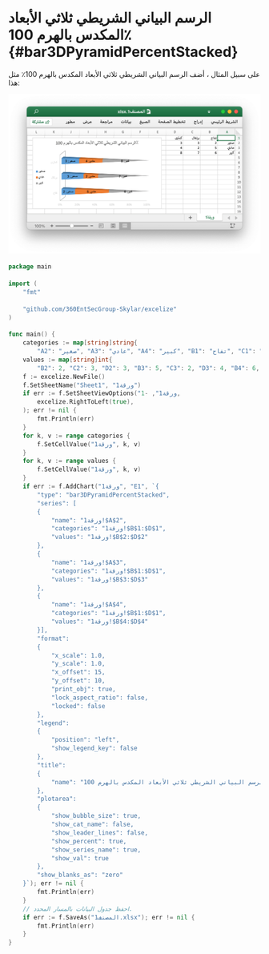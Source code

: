 # الرسم البياني الشريطي ثلاثي الأبعاد المكدس بالهرم 100٪ {#bar3DPyramidPercentStacked}

على سبيل المثال ، أضف الرسم البياني الشريطي ثلاثي الأبعاد المكدس بالهرم 100٪ مثل هذا:

<p align="center"><img width="772" src="../images/3d_pyramid_percent_stacked_bar_chart.png" alt="إنشاء الرسم البياني الشريطي ثلاثي الأبعاد المكدس بالهرم 100٪ باستخدام برنامج excelize باستخدام لغة Go"></p>

```go
package main

import (
    "fmt"

    "github.com/360EntSecGroup-Skylar/excelize"
)

func main() {
    categories := map[string]string{
        "A2": "صغير", "A3": "عادي", "A4": "كبير", "B1": "تفاح", "C1": "برتقال", "D1": "كمثرى"}
    values := map[string]int{
        "B2": 2, "C2": 3, "D2": 3, "B3": 5, "C3": 2, "D3": 4, "B4": 6, "C4": 7, "D4": 8}
    f := excelize.NewFile()
    f.SetSheetName("Sheet1", "ورقة1")
    if err := f.SetSheetViewOptions("ورقة1", -1,
        excelize.RightToLeft(true),
    ); err != nil {
        fmt.Println(err)
    }
    for k, v := range categories {
        f.SetCellValue("ورقة1", k, v)
    }
    for k, v := range values {
        f.SetCellValue("ورقة1", k, v)
    }
    if err := f.AddChart("ورقة1", "E1", `{
        "type": "bar3DPyramidPercentStacked",
        "series": [
        {
            "name": "ورقة1!$A$2",
            "categories": "ورقة1!$B$1:$D$1",
            "values": "ورقة1!$B$2:$D$2"
        },
        {
            "name": "ورقة1!$A$3",
            "categories": "ورقة1!$B$1:$D$1",
            "values": "ورقة1!$B$3:$D$3"
        },
        {
            "name": "ورقة1!$A$4",
            "categories": "ورقة1!$B$1:$D$1",
            "values": "ورقة1!$B$4:$D$4"
        }],
        "format":
        {
            "x_scale": 1.0,
            "y_scale": 1.0,
            "x_offset": 15,
            "y_offset": 10,
            "print_obj": true,
            "lock_aspect_ratio": false,
            "locked": false
        },
        "legend":
        {
            "position": "left",
            "show_legend_key": false
        },
        "title":
        {
            "name": "الرسم البياني الشريطي ثلاثي الأبعاد المكدس بالهرم 100٪"
        },
        "plotarea":
        {
            "show_bubble_size": true,
            "show_cat_name": false,
            "show_leader_lines": false,
            "show_percent": true,
            "show_series_name": true,
            "show_val": true
        },
        "show_blanks_as": "zero"
    }`); err != nil {
        fmt.Println(err)
    }
    // احفظ جدول البيانات بالمسار المحدد.
    if err := f.SaveAs("المصنف1.xlsx"); err != nil {
        fmt.Println(err)
    }
}
```
